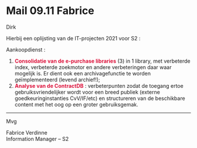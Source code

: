 # Mail 09.11 Fabrice

Dirk

Hierbij een oplijsting van de IT-projecten 2021 voor S2 :

Aankoopdienst :

1.  <font color="crimson"><b>Consolidatie van de e-purchase libraries</b></font> (3) in 1 library, met verbeterde index, verbeterde zoekmotor en andere verbeteringen daar waar mogelijk is. Er dient ook een archivagefunctie te worden geïmplementeerd (levend archief!);
2.  <font color="crimson"><b>Analyse van de ContractDB</b></font> : verbeterpunten zodat de toegang ertoe gebruiksvriendelijker wordt voor een breed publiek (externe goedkeuringinstanties CvV/IF/etc) en structureren van de beschikbare content met het oog op een groter gebruiksgemak.

---

Mvg

Fabrice Verdinne  
Information Manager – S2

